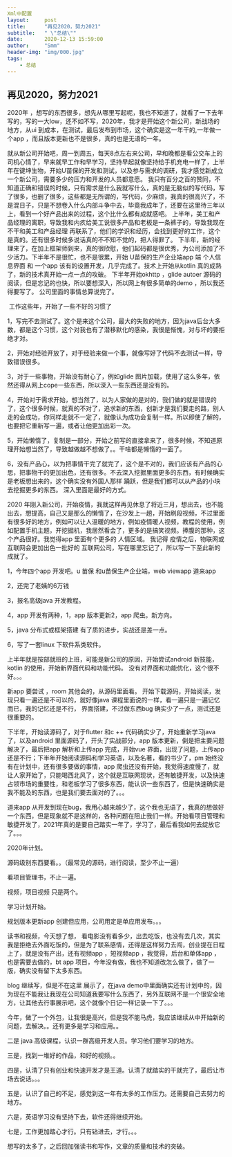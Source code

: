 ```yaml
---
Xml中配置 
layout:     post
title:      "再见2020，努力2021"
subtitle:   " \"总结\""
date:       2020-12-13 15:59:00
author:     "Smm"
header-img: "img/000.jpg"
tags:
    - 总结
---
```


## 再见2020，努力2021



2020年 ，想写的东西很多，想先从哪里写起呢，我也不知道了，就看了一下去年写的，写的一大low，还不如不写，2020年，我才是开始这个新公司，新战场的地方，从ui 到成本，在测试，最后发布到市场，这个确实是这一年干的,一年做一个app ，而且版本更新也不是很多，真的也是无语的一年。

​	就从新公司开始吧，周一到周五，每天8点左右来公司，早和晚都是看公交车上的司机心情了，早来就早工作和早学习，坚持早起就像坚持给手机充电一样了，上半年在键坤生物，开始U苗保的开发和测试，以及参与需求的调研，我才感觉新成立一个新公司，需要多少的压力和开发的人员都意愿。  我只有百分之百的赞同，不知道正确和错误的时候，只有需求是什么我就写什么，真的是无脑似的写代码，写了很多，也删了很多，这些都是无所谓的，写代码，少麻烦，我真的很高兴了，不是混日子，只是不想卷入什么内部斗争中去，毕竟我成年了，还要在这里待三年以上，看到一个好产品出来的过程，这个比什么都有成就感吧。 上半年，美工和产品经理的离职，导致我和内疚给美工说很多产品和老板是一条裤子的，导致我现在不干和美工和产品经理 再联系了，他们的学识和经历，会找到更好的工作，这个是真的。还有很多时候多说话真的不不知不觉的，把人得罪了。  下半年，新的经理来了，在加上框架师到来，真的很欣慰，他们起码都是很优秀，为公司添加了不少活力。下半年不是很忙，也不是很累，开始 U苗保的生产企业端app 端 个人信息界面 和 一个app 该有的设置开发，几乎完成了。技术上开始从kotlin 真的成熟了，新的技术真开始一点一点的攻破。 下半年开始okhttp ，glide autoer 源码的阅读，但是忘记的也快，所以要想深入，所以网上有很多简单的demo ，所以我还得要写了。 公司里面的事情总算说完了。

​	工作这些年，开始了一些不好的习惯了

1，写完不去测试了。这个是来这个公司，最大的失败的地方，因为java后台大多数，都是这个习惯，这个对我也有了潜移默化的感染，我很是惭愧，对与坏的要拒绝才对。

2，开始对经验开放了，对于经验来做一个事，就像写好了代码不去测试一样，导致错误很多。

3，对于一些事物，开始没有耐心了，例如glide 图片加载，使用了这么多年，依然还得从网上cope一些东西，所以深入一些东西还是没有的。

4，开始对于需求开始，想当然了，以为人家做的是对的，我们做的就是错误的了，这个很多时候，就真的不对了，追求新的东西，创新才是我们要走的路，别人走的会成功，你同样走就不一定了，就像认为成功会复制一样。所以即使了解的，也要把它重新写一遍，或者让他更加出彩一次。

5，开始懒惰了，复制是一部分，开始之前写的直接拿来了，很多时候，不知道原理开始想当然了，导致越做越不想做了。。干啥都是懒惰的一面了。

6，没有产品心，以为把事情干完了就完了，这个是不对的，我们应该有产品的心思，把事物干的更加出色，还有很多。不去深入挖掘里面更多的东西，有时候确实是老板想出来的，这个确实没有外国人那样 踊跃，但是我们都可以从产品的小块去挖掘更多的东西。 深入里面是最好的方式。



2020 年刚入新公司，开始疫情，我就这样再见休息了将近三月，想出去，也不能出去，想提高，自己又是那么的懒惰了，在沙发上一趟，开始刷段视频，不过里面有很多好的地方，例如可以让人温暖的地方，例如疫情暖人视频，教程的使用，例如配置手机主题，开挖掘机，我居然看会了，更多的是搞笑视频。捧腹的那种，这个产品很好。我觉得app 里面有个更多的 人情区域。 我记得 疫情之后，物联网或互联网会更加出色一批好的 互联网公司，写在哪里忘记了，所以写一下至此新的成就了。

1，今年四个app 开发吧。u 苗保 和u苗保生产企业端，web viewapp 道来app

2，还完了老姨的6万钱

3，报名高级java 开发教程。

4，app 开发有两种，1，app 版本更新2，app 爬虫。新方向。

5，java 分布式或框架搭建 有了质的进步，实战还是差一点。

6，写了一套linux 下软件系类软件。



上半年就是按部就班的上班，可能是新公司的原因，开始尝试android 新技能，kotlin 的使用，开始新界面代码和功能代码。 没有对界面和功能优化，这个很不好。。。

新app 要尝试  ，room 其他会的，从源码里面看。 开始下载源码，开始阅读，发现只看一遍还是不可以的，就好像java 课程里面说的一样，看一遍只是一遍记忆而已，我的记忆还是不行， 界面搭建，不过做东西bug 确实少了一点，测试还是很重要的。

下半年，开始读源码了，对于flutter 和c ++ 代码确实少了，开始重新学习java 了，以及android 里面源码了，开头了实战部分，app 版本更新，倒是把主要问题解决了，最后把app 解析和上传app 完成，开始vue 界面，出现了问题，上传app 还是不行；下半年开始阅读源码和学习英语，以及名著，看的书少了，pm 始终没有在计划中，还有很多要做的事情，app 爬虫还没有开始，我觉得速度慢了，就让人家开始了，只能喝西北风了，这个就是互联网现状，还有敏捷开发，以及快速占领市场的重要性，和老板学习了很多东西，能认识一些东西了，但是快速确实是我不能及的东西，也是我们要去面对的了。。。

道来app 从开发到现在bug，我用心越来越少了，这个我也无语了，我真的想做好一个东西，但是现象就不是这样的，各种问题在阻止我们一样。开始看项目管理和敏捷开发了，2021年真的是要自己踏实一年了，学习了，最后看我如何去绽放它了。。。

2020年计划。

源码级别东西要看。。（最常见的源码，进行阅读，至少不止一遍）

看项目管理书，不止一遍。

视频，项目视频 只是两个。

学习计划开始。

规划版本更新app 创建但应用，公司用定是单应用发布。。。



读书和视频，今天想了想， 看电影没有看多少，出去吃饭，也没有去几次，其实我是拒绝去外面吃饭的，但是为了联系感情，还得是这样努力去闯，创业提在日程上了，就是没有产出，还有视频app ，短视频app ，我觉得，后台和单体app ，也是需要去做的，bt app 项目，今年没有做，我也不知道改怎么做了，做了一版，确实没有留下太多东西。



blog 继续写，但是不在这里 展示了，在java demo中里面确实还有计划中的，因为现在不能我让我现在公司知道我要写什么东西了，另外互联网不是一个很安全地方，让其他去行事展示吧，这个就像个日记一样记录一下了。。。



今年，做了一个外包，让我很是高兴，但是我不能马虎，我应该继续从中开始新的问题，去解决。。还有更多是学习和应用。。

二是 java 高级课程，认识一群高级开发人员。学习他们要学习的地方。

三是，找到一堆好的作品，和好的视频。。

四是，认清了只有创业和快速开发才是王道。认清了就踏实的干就完了，最后让市场去说话。。。

五是，认识了自己的不足，感觉到这一年有太多的工作压力。还需要自己去努力的地方。

六是，英语学习没有坚持下去，软件还得继续开始。

七是，工作更加踏心才行。只有钻进去，才行。。。



想写的太多了，之后回加强读书和写作，文章的质量和技术的突破。